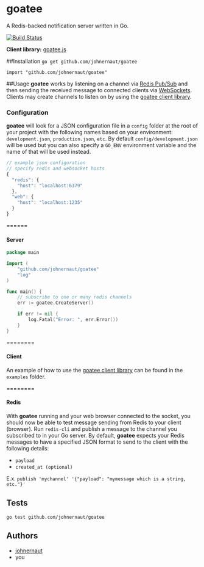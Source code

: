 goatee
======

A Redis-backed notification server written in Go.

[![Build Status](https://travis-ci.org/johnernaut/goatee.png?branch=master)](https://travis-ci.org/johnernaut/goatee)

**Client library:** [goatee.js](https://github.com/johnernaut/goatee.js)

##Installation
`go get github.com/johnernaut/goatee`

`import "github.com/johnernaut/goatee"`

##Usage
**goatee** works by listening on a channel via [Redis Pub/Sub](http://redis.io/topics/pubsub) and then sending the received message to connected clients via [WebSockets](http://en.wikipedia.org/wiki/WebSocket).  Clients may create channels to listen on by using the [goatee client library](https://github.com/johnernaut/goatee.js).

### Configuration
**goatee** will look for a JSON configuration file in a `config` folder at the root of your project with the following names based on your environment: `development.json`, `production.json`, `etc`.  By default `config/development.json` will be used but you can also specify a `GO_ENV` environment variable and the name of that will be used instead.

```javascript
// example json configuration
// specify redis and websocket hosts
{
  "redis": {
    "host": "localhost:6379"
  },
  "web": {
    "host": "localhost:1235"
  }
}
```

======
#### Server
```go
package main

import (
    "github.com/johnernaut/goatee"
    "log"
)

func main() {
    // subscribe to one or many redis channels
    err := goatee.CreateServer()

    if err != nil {
        log.Fatal("Error: ", err.Error())
    }
}
```
========
#### Client
An example of how to use the [goatee client library](https://github.com/johnernaut/goatee.js) can be found in the `examples` folder.

========
#### Redis
With **goatee** running and your web browser connected to the socket, you should now be able to test message sending from Redis to your client (browser).  Run `redis-cli` and publish a message to the channel you subscribed to in your Go server.  By default, **goatee** expects your Redis messages to have a specified JSON format to send to the client with the following details:
* `payload`
* `created_at (optional)`

E.x. `publish 'mychannel' '{"payload": "mymessage which is a string, etc."}'`

## Tests
`go test github.com/johnernaut/goatee`

## Authors
- [johnernaut](https://github.com/johnernaut)
- you
